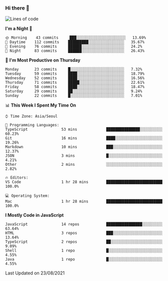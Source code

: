 ### Hi there 👋

<!--START_SECTION:waka-->
![Lines of code](https://img.shields.io/badge/From%20Hello%20World%20I%27ve%20Written-375073%20lines%20of%20code-blue)

**I'm a Night 🦉** 

```text
🌞 Morning    43 commits     ███░░░░░░░░░░░░░░░░░░░░░░   13.69% 
🌆 Daytime    112 commits    █████████░░░░░░░░░░░░░░░░   35.67% 
🌃 Evening    76 commits     ██████░░░░░░░░░░░░░░░░░░░   24.2% 
🌙 Night      83 commits     ██████░░░░░░░░░░░░░░░░░░░   26.43%

```
📅 **I'm Most Productive on Thursday** 

```text
Monday       23 commits     █░░░░░░░░░░░░░░░░░░░░░░░░   7.32% 
Tuesday      59 commits     ████░░░░░░░░░░░░░░░░░░░░░   18.79% 
Wednesday    52 commits     ████░░░░░░░░░░░░░░░░░░░░░   16.56% 
Thursday     71 commits     █████░░░░░░░░░░░░░░░░░░░░   22.61% 
Friday       58 commits     ████░░░░░░░░░░░░░░░░░░░░░   18.47% 
Saturday     29 commits     ██░░░░░░░░░░░░░░░░░░░░░░░   9.24% 
Sunday       22 commits     █░░░░░░░░░░░░░░░░░░░░░░░░   7.01%

```


📊 **This Week I Spent My Time On** 

```text
⌚︎ Time Zone: Asia/Seoul

💬 Programming Languages: 
TypeScript               53 mins             ███████████████░░░░░░░░░░   60.23% 
Git                      16 mins             ████░░░░░░░░░░░░░░░░░░░░░   19.26% 
Markdown                 10 mins             ███░░░░░░░░░░░░░░░░░░░░░░   12.37% 
JSON                     3 mins              █░░░░░░░░░░░░░░░░░░░░░░░░   4.21% 
Other                    2 mins              ░░░░░░░░░░░░░░░░░░░░░░░░░   2.82%

🔥 Editors: 
VS Code                  1 hr 28 mins        █████████████████████████   100.0%

💻 Operating System: 
Mac                      1 hr 28 mins        █████████████████████████   100.0%

```

**I Mostly Code in JavaScript** 

```text
JavaScript               14 repos            ████████████████░░░░░░░░░   63.64% 
HTML                     3 repos             ███░░░░░░░░░░░░░░░░░░░░░░   13.64% 
TypeScript               2 repos             ██░░░░░░░░░░░░░░░░░░░░░░░   9.09% 
Shell                    1 repo              █░░░░░░░░░░░░░░░░░░░░░░░░   4.55% 
Java                     1 repo              █░░░░░░░░░░░░░░░░░░░░░░░░   4.55%

```



 Last Updated on 23/08/2021
<!--END_SECTION:waka-->

<!--
**gyoon-dev/gyoon-dev** is a ✨ _special_ ✨ repository because its `README.md` (this file) appears on your GitHub profile.

Here are some ideas to get you started:

- 🔭 I’m currently working on ...
- 🌱 I’m currently learning ...
- 👯 I’m looking to collaborate on ...
- 🤔 I’m looking for help with ...
- 💬 Ask me about ...
- 📫 How to reach me: ...
- 😄 Pronouns: ...
- ⚡ Fun fact: ...
-->

